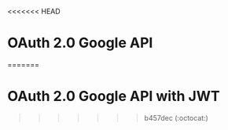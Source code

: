 <<<<<<< HEAD
# OAuth 2.0 Google API
=======
# OAuth 2.0 Google API with JWT
>>>>>>> b457dec (:octocat:)
